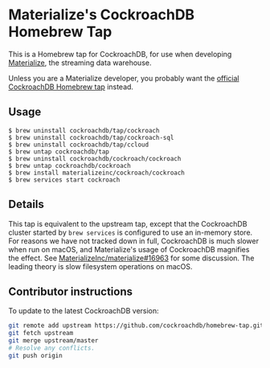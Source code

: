 # Materialize's CockroachDB Homebrew Tap

This is a Homebrew tap for CockroachDB, for use when developing [Materialize],
the streaming data warehouse.

Unless you are a Materialize developer, you probably want the
[official CockroachDB Homebrew tap][official-tap] instead.

## Usage

```shell
$ brew uninstall cockroachdb/tap/cockroach
$ brew uninstall cockroachdb/tap/cockroach-sql
$ brew uninstall cockroachdb/tap/ccloud
$ brew untap cockroachdb/tap
$ brew uninstall cockroachdb/cockroach/cockroach
$ brew untap cockroachdb/cockroach
$ brew install materializeinc/cockroach/cockroach
$ brew services start cockroach
```

## Details

This tap is equivalent to the upstream tap, except that the CockroachDB
cluster started by `brew services` is configured to use an in-memory store.
For reasons we have not tracked down in full, CockroachDB is much slower
when run on macOS, and Materialize's usage of CockroachDB magnifies the
effect. See [MaterializeInc/materialize#16963] for some discussion. The leading
theory is slow filesystem operations on macOS.

## Contributor instructions

To update to the latest CockroachDB version:

```bash
git remote add upstream https://github.com/cockroachdb/homebrew-tap.git
git fetch upstream
git merge upstream/master
# Resolve any conflicts.
git push origin
```

[Materialize]: https://github.com/MaterializeInc/materialize
[official-tap]: https://github.com/cockroachdb/homebrew-tap
[MaterializeInc/materialize#16963]: https://github.com/MaterializeInc/materialize/issues/16963#issuecomment-1385500542
